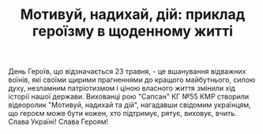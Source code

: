 ﻿---
title: "Мотивуй, надихай, дій: приклад героїзму в щоденному житті"
---

День Героїв, що відзначається 23 травня, - це вшанування відважних воїнів, які своїми щирими прагненнями до кращого майбутнього, силою духу, незламним патріотизмом і ціною власного життя змінили хід історії нашої держави. Вихованці рою "Сапсан" КГ №55 КМР створили відеоролик "Мотивуй, надихай та дій", нагадавши свідомим українцям, що героєм може бути кожен, хто підтримує, рятує, виховує, вчить. Слава Україні! Слава Героям!

<fbvideo id="1223861662740953" />
